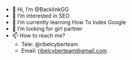 - 👋 Hi, I’m @BacklinkGG
- 👀 I’m interested in SEO
- 🌱 I’m currently learning How To Index Google
- 💞️ I’m looking for girl partner
- 📫 How to reach me?
  * Tele: @ribelcyberteam
  * Email: ribelcyberteam@gmail.com

<!---
BacklinkGG/BacklinkGG is a ✨ special ✨ repository because its `README.md` (this file) appears on your GitHub profile.
You can click the Preview link to take a look at your changes.
--->
